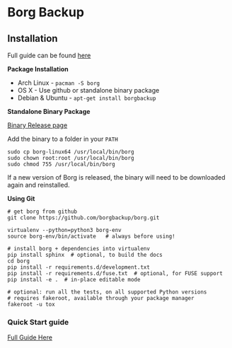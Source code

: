# Borg Backup

## Installation

Full guide can be found [here](http://borgbackup.readthedocs.io/en/stable/installation.html)

**Package Installation**

- Arch Linux - `pacman -S borg`
- OS X - Use github or standalone binary package
- Debian & Ubuntu - `apt-get install borgbackup`

**Standalone Binary Package**  

[Binary Release page](https://github.com/borgbackup/borg/releases)

Add the binary to a folder in your `PATH`

    sudo cp borg-linux64 /usr/local/bin/borg
    sudo chown root:root /usr/local/bin/borg
    sudo chmod 755 /usr/local/bin/borg

If a new version of Borg is released, the binary will need to be downloaded
again and reinstalled.

**Using Git**  

    # get borg from github
    git clone https://github.com/borgbackup/borg.git

    virtualenv --python=python3 borg-env
    source borg-env/bin/activate   # always before using!

    # install borg + dependencies into virtualenv
    pip install sphinx  # optional, to build the docs
    cd borg
    pip install -r requirements.d/development.txt
    pip install -r requirements.d/fuse.txt  # optional, for FUSE support
    pip install -e .  # in-place editable mode

    # optional: run all the tests, on all supported Python versions
    # requires fakeroot, available through your package manager
    fakeroot -u tox

### Quick Start guide

[Full Guide Here](http://borgbackup.readthedocs.io/en/stable/quickstart.html)

